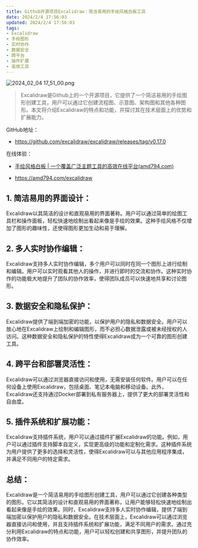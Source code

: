 ```yaml
---
title: Github开源项目Excalidraw：简洁易用的手绘风格白板工具
date: 2024/2/4 17:56:03
updated: 2024/2/4 17:56:03
tags:
- Excalidraw
- 手绘图形
- 实时协作
- 数据安全
- 跨平台
- 插件扩展
- 高效工具
---
```



<img src="https://static.amd794.com/blog/images/2024_02_04 17_51_00.png@blog" title="2024_02_04 17_51_00.png" alt="2024_02_04 17_51_00.png"/>



> Excalidraw是Github上的一个开源项目，它提供了一个简洁易用的手绘图形创建工具，用户可以通过它创建流程图、示意图、架构图和其他各种图形。本文将介绍Excalidraw的特点和功能，并探讨其在技术层面上的优势和扩展能力。

GitHub地址：
- https://github.com/excalidraw/excalidraw/releases/tag/v0.17.0

在线体验：

- [手绘风格白板 | 一个覆盖广泛主题工具的高效在线平台(amd794.com)](https://amd794.com/excalidraw)

- https://amd794.com/excalidraw


## 1. 简洁易用的界面设计：
Excalidraw以其简洁的设计和直观易用的界面著称。用户可以通过简单的绘图工具栏和操作面板，轻松快速地绘制出看起来像是手绘的效果。这种手绘风格不仅增加了图形的趣味性，还使得图形更加生动和易于理解。

## 2. 多人实时协作编辑：
Excalidraw支持多人实时协作编辑，多个用户可以同时在同一个图形上进行绘制和编辑。用户可以实时观看其他人的操作，并进行即时的交流和协作。这种实时协作的功能极大地提升了团队的协作效率，使得团队成员可以快速地共享和讨论图形。

## 3. 数据安全和隐私保护：
Excalidraw提供了端到端加密的功能，以保护用户的隐私和数据安全。用户可以放心地在Excalidraw上绘制和编辑图形，而不必担心数据泄露或被未经授权的人访问。这种数据安全和隐私保护的特性使得Excalidraw成为一个可靠的图形创建工具。

## 4. 跨平台和部署灵活性：
Excalidraw可以通过浏览器直接访问和使用，无需安装任何软件。用户可以在任何设备上使用Excalidraw，包括桌面、笔记本电脑和移动设备。此外，Excalidraw还支持通过Docker部署到私有服务器上，提供了更大的部署灵活性和自由度。

## 5. 插件系统和扩展功能：
Excalidraw支持插件系统，用户可以通过插件扩展Excalidraw的功能。例如，用户可以通过插件支持脚本自定义，实现更高级的功能和定制化需求。这种插件系统为用户提供了更多的选择和灵活性，使得Excalidraw可以与其他应用程序集成，并满足不同用户的特定需求。

## 总结：
Excalidraw是一个简洁易用的手绘图形创建工具，用户可以通过它创建各种类型的图形。它以其简洁的设计和直观易用的界面著称，让用户能够轻松快速地绘制出看起来像是手绘的效果。同时，Excalidraw支持多人实时协作编辑，提供了端到端加密以保护用户的隐私和数据安全。在技术层面上，Excalidraw可以通过浏览器直接访问和使用，并且支持插件系统和扩展功能，满足不同用户的需求。通过充分利用Excalidraw的特点和功能，用户可以轻松创建和共享图形，并提升团队的协作效率。

